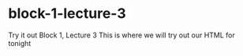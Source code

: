 # block-1-lecture-3
Try it out Block 1, Lecture 3
This is where we will try out our HTML for tonight